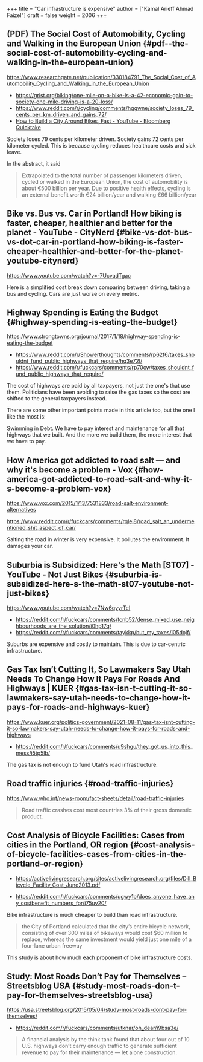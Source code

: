 +++
title = "Car infrastructure is expensive"
author = ["Kamal Arieff Ahmad Faizel"]
draft = false
weight = 2006
+++

## (PDF) The Social Cost of Automobility, Cycling and Walking in the European Union {#pdf--the-social-cost-of-automobility-cycling-and-walking-in-the-european-union}

<https://www.researchgate.net/publication/330184791_The_Social_Cost_of_Automobility_Cycling_and_Walking_in_the_European_Union>

-   <https://grist.org/biking/one-mile-on-a-bike-is-a-42-economic-gain-to-society-one-mile-driving-is-a-20-loss/>
-   <https://www.reddit.com/r/cycling/comments/hqgwne/society_loses_79_cents_per_km_driven_and_gains_72/>
-   [How to Build a City Around Bikes, Fast - YouTube - Bloomberg Quicktake](https://www.youtube.com/watch?v=h-I6HFQXquU)

Society loses 79 cents per kilometer driven. Society gains 72 cents per kilometer cycled. This is because cycling reduces healthcare costs and sick leave.

In the abstract, it said

> Extrapolated to the total number of passenger kilometers driven, cycled or walked in the European Union, the cost of automobility is about €500 billion per year. Due to positive health effects, cycling is an external benefit worth €24 billion/year and walking €66 billion/year


## Bike vs. Bus vs. Car in Portland! How biking is faster, cheaper, healthier and better for the planet - YouTube - CityNerd {#bike-vs-dot-bus-vs-dot-car-in-portland-how-biking-is-faster-cheaper-healthier-and-better-for-the-planet-youtube-citynerd}

<https://www.youtube.com/watch?v=-7UcvadTgac>

Here is a simplified cost break down comparing between driving, taking a bus and cycling. Cars are just worse on every metric.


## Highway Spending is Eating the Budget {#highway-spending-is-eating-the-budget}

<https://www.strongtowns.org/journal/2017/1/18/highway-spending-is-eating-the-budget>

-   <https://www.reddit.com/r/Showerthoughts/comments/rp62f6/taxes_shouldnt_fund_public_highways_that_require/hq3e72l/>
-   <https://www.reddit.com/r/fuckcars/comments/rp70cw/taxes_shouldnt_fund_public_highways_that_require/>

The cost of highways are paid by all taxpayers, not just the one's that use them. Politicians have been avoiding to raise the gas taxes so the cost are shifted to the general taxpayers instead.

There are some other important points made in this article too, but the one I like the most is:

Swimming in Debt. We have to pay interest and maintenance for all that highways that we built. And the more we build them, the more interest that we have to pay.


## How America got addicted to road salt — and why it's become a problem - Vox {#how-america-got-addicted-to-road-salt-and-why-it-s-become-a-problem-vox}

<https://www.vox.com/2015/1/13/7531833/road-salt-environment-alternatives>

<https://www.reddit.com/r/fuckcars/comments/rqlel8/road_salt_an_undermentioned_shit_aspect_of_car/>

Salting the road in winter is very expensive. It pollutes the environment. It damages your car.


## Suburbia is Subsidized: Here's the Math [ST07] - YouTube - Not Just Bikes {#suburbia-is-subsidized-here-s-the-math-st07-youtube-not-just-bikes}

<https://www.youtube.com/watch?v=7Nw6qyyrTeI>

-   <https://reddit.com/r/fuckcars/comments/tcnb52/dense_mixed_use_neighbourhoods_are_the_solution/i0hp17q/>
-   <https://reddit.com/r/fuckcars/comments/taykkp/but_my_taxes/i05dojf/>

Suburbs are expensive and costly to maintain. This is due to car-centric infrastructure.


## Gas Tax Isn’t Cutting It, So Lawmakers Say Utah Needs To Change How It Pays For Roads And Highways | KUER {#gas-tax-isn-t-cutting-it-so-lawmakers-say-utah-needs-to-change-how-it-pays-for-roads-and-highways-kuer}

<https://www.kuer.org/politics-government/2021-08-11/gas-tax-isnt-cutting-it-so-lawmakers-say-utah-needs-to-change-how-it-pays-for-roads-and-highways>

-   <https://reddit.com/r/fuckcars/comments/u9shgu/they_got_us_into_this_mess/i5tp5lb/>

The gas tax is not enough to fund Utah's road infrastructure.


## Road traffic injuries {#road-traffic-injuries}

<https://www.who.int/news-room/fact-sheets/detail/road-traffic-injuries>

> Road traffic crashes cost most countries 3% of their gross domestic product.


## Cost Analysis of Bicycle Facilities: Cases from cities in the Portland, OR region {#cost-analysis-of-bicycle-facilities-cases-from-cities-in-the-portland-or-region}

-   <https://activelivingresearch.org/sites/activelivingresearch.org/files/Dill_Bicycle_Facility_Cost_June2013.pdf>

-   <https://reddit.com/r/fuckcars/comments/ugwy1b/does_anyone_have_any_costbenefit_numbers_for/i75uv20/>

Bike infrastructure is much cheaper to build than road infrastructure.

> the City of Portland calculated that the city’s entire bicycle network, consisting of over 300 miles of bikeways would cost $60 million to replace, whereas the same investment would yield just one mile of a four-lane urban freeway

This study is about how much each proponent of bike infrastructure costs.


## Study: Most Roads Don’t Pay for Themselves – Streetsblog USA {#study-most-roads-don-t-pay-for-themselves-streetsblog-usa}

<https://usa.streetsblog.org/2015/05/04/study-most-roads-dont-pay-for-themselves/>

-   <https://reddit.com/r/fuckcars/comments/utknar/oh_dear/i9bsa3e/>

> A financial analysis by the think tank found that about four out of 10 U.S. highways don’t carry enough traffic to generate sufficient revenue to pay for their maintenance — let alone construction.
